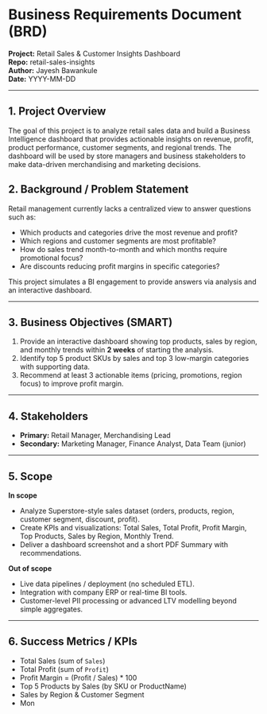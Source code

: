 # Business Requirements Document (BRD)
**Project:** Retail Sales & Customer Insights Dashboard  
**Repo:** retail-sales-insights  
**Author:** Jayesh Bawankule  
**Date:** YYYY-MM-DD

---

## 1. Project Overview
The goal of this project is to analyze retail sales data and build a Business Intelligence dashboard that provides actionable insights on revenue, profit, product performance, customer segments, and regional trends. The dashboard will be used by store managers and business stakeholders to make data-driven merchandising and marketing decisions.


## 2. Background / Problem Statement
Retail management currently lacks a centralized view to answer questions such as:
- Which products and categories drive the most revenue and profit?
- Which regions and customer segments are most profitable?
- How do sales trend month-to-month and which months require promotional focus?
- Are discounts reducing profit margins in specific categories?

This project simulates a BI engagement to provide answers via analysis and an interactive dashboard.

---

## 3. Business Objectives (SMART)
1. Provide an interactive dashboard showing top products, sales by region, and monthly trends within **2 weeks** of starting the analysis.  
2. Identify top 5 product SKUs by sales and top 3 low-margin categories with supporting data.  
3. Recommend at least 3 actionable items (pricing, promotions, region focus) to improve profit margin.

---

## 4. Stakeholders
- **Primary:** Retail Manager, Merchandising Lead  
- **Secondary:** Marketing Manager, Finance Analyst, Data Team (junior)

---

## 5. Scope
**In scope**
- Analyze Superstore-style sales dataset (orders, products, region, customer segment, discount, profit).
- Create KPIs and visualizations: Total Sales, Total Profit, Profit Margin, Top Products, Sales by Region, Monthly Trend.
- Deliver a dashboard screenshot and a short PDF Summary with recommendations.

**Out of scope**
- Live data pipelines / deployment (no scheduled ETL).  
- Integration with company ERP or real-time BI tools.  
- Customer-level PII processing or advanced LTV modelling beyond simple aggregates.

---

## 6. Success Metrics / KPIs
- Total Sales (sum of `Sales`)  
- Total Profit (sum of `Profit`)  
- Profit Margin = (Profit / Sales) * 100  
- Top 5 Products by Sales (by SKU or ProductName)  
- Sales by Region & Customer Segment  
- Mon
